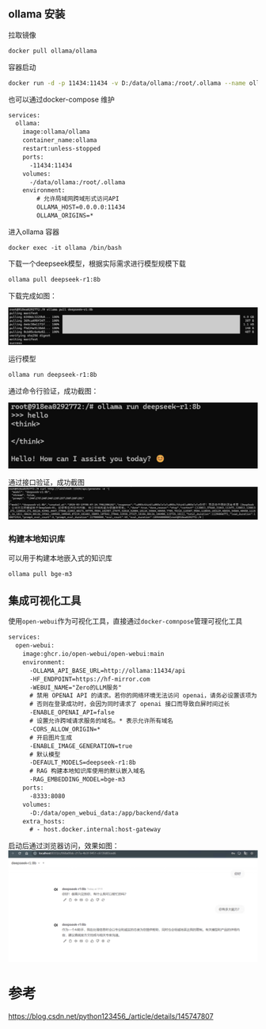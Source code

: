 ## ollama 安装
拉取镜像
```bash
docker pull ollama/ollama
```
容器启动
```bash
docker run -d -p 11434:11434 -v D:/data/ollama:/root/.ollama --name ollama ollama/ollama
```
也可以通过docker-compose 维护
```xml
services:
  ollama:
    image:ollama/ollama
    container_name:ollama
    restart:unless-stopped
    ports:
      -11434:11434
    volumes:
      -/data/ollama:/root/.ollama
    environment:
        # 允许局域网跨域形式访问API
        OLLAMA_HOST=0.0.0.0:11434
        OLLAMA_ORIGINS=*

```
进入ollama 容器
```
docker exec -it ollama /bin/bash
```

下载一个deepseek模型，根据实际需求进行模型规模下载
```bash
ollama pull deepseek-r1:8b
```
下载完成如图：

![图片](./ollama_pull_deepseek8b.png)

运行模型
```bash
ollama run deepseek-r1:8b
```

通过命令行验证，成功截图：

![](./ollama_run_deepseek8b.png)

通过接口验证，成功截图
![](./ollama_deepseek8b_api.png)

### 构建本地知识库
可以用于构建本地嵌入式的知识库
``` bash
ollama pull bge-m3
```

## 集成可视化工具
使用`open-webui`作为可视化工具，直接通过`docker-comnpose`管理可视化工具
```xml
services:
  open-webui:
    image:ghcr.io/open-webui/open-webui:main
    environment:
      -OLLAMA_API_BASE_URL=http://ollama:11434/api
      -HF_ENDPOINT=https://hf-mirror.com
      -WEBUI_NAME="Zero的LLM服务"
      # 禁用 OPENAI API 的请求。若你的网络环境无法访问 openai，请务必设置该项为 false
      # 否则在登录成功时，会因为同时请求了 openai 接口而导致白屏时间过长
      -ENABLE_OPENAI_API=false
      # 设置允许跨域请求服务的域名。* 表示允许所有域名
      -CORS_ALLOW_ORIGIN=*
      # 开启图片生成
      -ENABLE_IMAGE_GENERATION=true
      # 默认模型
      -DEFAULT_MODELS=deepseek-r1:8b
      # RAG 构建本地知识库使用的默认嵌入域名
      -RAG_EMBEDDING_MODEL=bge-m3
    ports:
      -8333:8080
    volumes:
      -D:/data/open_webui_data:/app/backend/data
    extra_hosts:
      # - host.docker.internal:host-gateway
```
启动后通过浏览器访问，效果如图：
![](./webui_ds8b.png)
# 参考
https://blog.csdn.net/python123456_/article/details/145747807